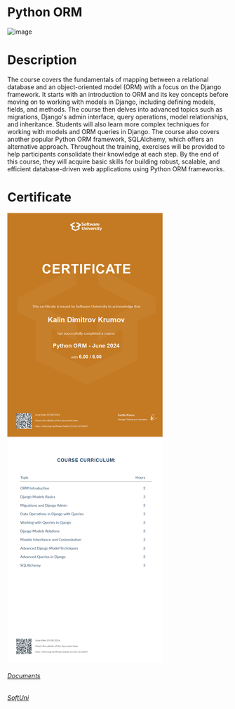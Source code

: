 # Python ORM 

![image](https://github.com/kaweeo/Soft-Uni/blob/main/Porgramming%20Basics%20Jul%202023/soft-uni-img.png)


# Description 

The course covers the fundamentals of mapping between a relational database and an object-oriented model (ORM) with a focus on the Django framework. It starts with an introduction to ORM
and its key concepts before moving on to working with models in Django, including defining models, fields, and methods. The course then delves into advanced topics such as migrations, 
Django's admin interface, query operations, model relationships, and inheritance. Students will also learn more complex techniques for working with models and ORM queries in Django. 
The course also covers another popular Python ORM framework, SQLAlchemy, which offers an alternative approach. Throughout the training, exercises will be provided to help participants consolidate
their knowledge at each step. By the end of this course, they will acquire basic skills for building robust, scalable, and efficient database-driven web applications using Python ORM frameworks.


# Certificate

![Image](https://github.com/kaweeo/Professional-Education-Soft-Uni/blob/main/Python%20ORM%20June%202024/Python%20ORM%20-%20June%202024%20-%20Certificate.jpeg)


###### [Documents](https://github.com/kaweeo/Professional-Education-Soft-Uni/blob/main/Python%20ORM%20June%202024/Python%20ORM%20-%20June%202024%20-%20Certificate.pdf)
###### [SoftUni](https://softuni.bg/certificates/details/221363/32158639)


